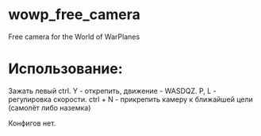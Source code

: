 # wowp_free_camera
Free camera for the World of WarPlanes

# Использование:
Зажать левый ctrl.
Y - открепить, движение - WASDQZ.
P, L - регулировка скорости.
ctrl + N - прикрепить камеру к ближайшей цели (самолёт либо наземка)

Конфигов нет.
